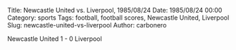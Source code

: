 Title: Newcastle United vs. Liverpool, 1985/08/24
Date: 1985/08/24 00:00
Category: sports
Tags: football, football scores, Newcastle United, Liverpool
Slug: newcastle-united-vs-liverpool
Author: carbonero


Newcastle United 1 - 0 Liverpool
